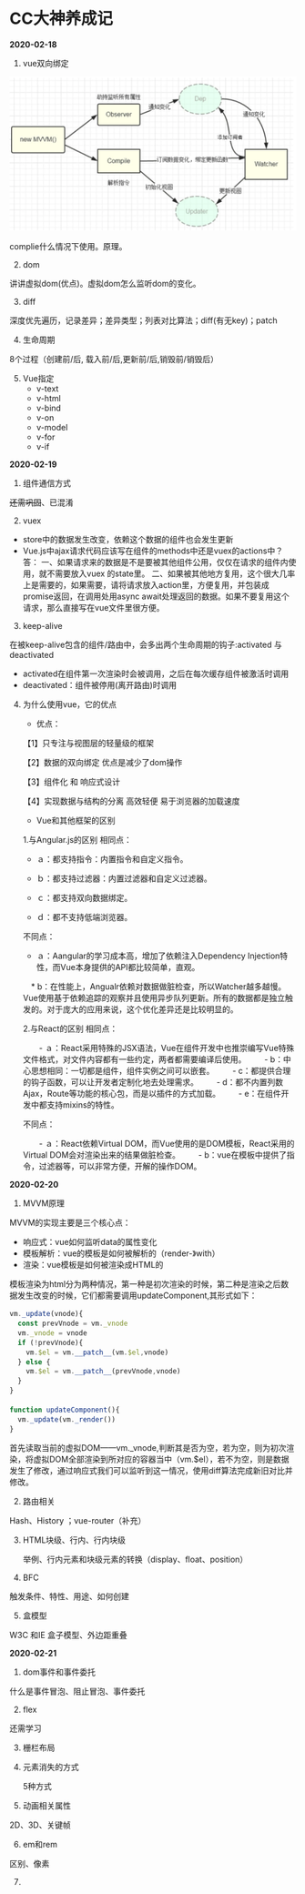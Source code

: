 # CC大神养成记

**2020-02-18**

1. vue双向绑定

![image-20200218204316552](https://github.com/DaYesahh/AllForWEB/blob/master/%E7%9F%A5%E8%AF%86%E4%BD%93%E7%B3%BB/images/image-20200218204316552.png)

complie什么情况下使用。原理。

2. dom

讲讲虚拟dom(优点)。虚拟dom怎么监听dom的变化。

3. diff

深度优先遍历，记录差异；差异类型；列表对比算法；diff(有无key)；patch

4. 生命周期

8个过程（创建前/后, 载入前/后,更新前/后,销毁前/销毁后）

5. Vue指定
   - v-text
   - v-html
   - v-bind
   - v-on
   - v-model
   - v-for
   - v-if

**2020-02-19**

1. 组件通信方式

~~还需巩固~~、已混淆

2. vuex

* store中的数据发生改变，依赖这个数据的组件也会发生更新
* Vue.js中ajax请求代码应该写在组件的methods中还是vuex的actions中？
  答：
  一、如果请求来的数据是不是要被其他组件公用，仅仅在请求的组件内使用，就不需要放入vuex 的state里。
  二、如果被其他地方复用，这个很大几率上是需要的，如果需要，请将请求放入action里，方便复用，并包装成promise返回，在调用处用async await处理返回的数据。如果不要复用这个请求，那么直接写在vue文件里很方便。

3. keep-alive

在被keep-alive包含的组件/路由中，会多出两个生命周期的钩子:activated 与 deactivated

* activated在组件第一次渲染时会被调用，之后在每次缓存组件被激活时调用
* deactivated：组件被停用(离开路由)时调用

4. 为什么使用vue，它的优点

   * 优点：

   【1】只专注与视图层的轻量级的框架

   【2】数据的双向绑定 优点是减少了dom操作

   【3】组件化 和 响应式设计

   【4】实现数据与结构的分离 高效轻便 易于浏览器的加载速度

   * Vue和其他框架的区别

   1.与Angular.js的区别
    相同点：

   - ａ：都支持指令：内置指令和自定义指令。

   - ｂ：都支持过滤器：内置过滤器和自定义过滤器。
   - ｃ：都支持双向数据绑定。
   - ｄ：都不支持低端浏览器。

   不同点：

   - ａ：Aangular的学习成本高，增加了依赖注入Dependency Injection特性，而Vue本身提供的API都比较简单，直观。

   　*  b：在性能上，Angualr依赖对数据做脏检查，所以Watcher越多越慢。Vue使用基于依赖追踪的观察并且使用异步队列更新。所有的数据都是独立触发的。对于庞大的应用来说，这个优化差异还是比较明显的。

   2.与React的区别
   相同点：

   　　- ａ：React采用特殊的JSX语法，Vue在组件开发中也推崇编写Vue特殊文件格式，对文件内容都有一些约定，两者都需要编译后使用。
   　　- b：中心思想相同：一切都是组件，组件实例之间可以嵌套。
   　　- c：都提供合理的钩子函数，可以让开发者定制化地去处理需求。
   　　- d：都不内置列数Ajax，Route等功能的核心包，而是以插件的方式加载。
   　　- e：在组件开发中都支持mixins的特性。

   不同点：

   　　- ａ：React依赖Virtual DOM，而Vue使用的是DOM模板，React采用的Virtual DOM会对渲染出来的结果做脏检查。
   　　- b：vue在模板中提供了指令，过滤器等，可以非常方便，开解的操作DOM。

**2020-02-20**

1. MVVM原理

MVVM的实现主要是三个核心点：

* 响应式：vue如何监听data的属性变化
* 模板解析：vue的模板是如何被解析的（render-》with）
* 渲染：vue模板是如何被渲染成HTML的

模板渲染为html分为两种情况，第一种是初次渲染的时候，第二种是渲染之后数据发生改变的时候，它们都需要调用updateComponent,其形式如下：

```js
vm._update(vnode){
  const prevVnode = vm._vnode
  vm._vnode = vnode
  if (!prevVnode){
    vm.$el = vm.__patch__(vm.$el,vnode)
  } else {
    vm.$el = vm.__patch__(prevVnode,vnode)
  }
}

function updateComponent(){
  vm._update(vm._render())
}
```

首先读取当前的虚拟DOM——vm._vnode,判断其是否为空，若为空，则为初次渲染，将虚拟DOM全部渲染到所对应的容器当中（vm.$el），若不为空，则是数据发生了修改，通过响应式我们可以监听到这一情况，使用diff算法完成新旧对比并修改。

2. 路由相关

Hash、History ；vue-router（补充）

3. HTML块级、行内、行内块级

   举例、行内元素和块级元素的转换（display、float、position）

4. BFC

触发条件、特性、用途、如何创建

5. 盒模型

W3C 和IE 盒子模型、外边距重叠

**2020-02-21**

1. dom事件和事件委托

什么是事件冒泡、阻止冒泡、事件委托

2. flex

还需学习

3. 栅栏布局

4. 元素消失的方式

   5种方式

5. 动画相关属性

2D、3D、关键帧

6. em和rem

区别、像素

7. 
